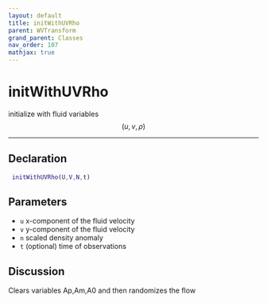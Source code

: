 ```yaml
---
layout: default
title: initWithUVRho
parent: WVTransform
grand_parent: Classes
nav_order: 107
mathjax: true
---
```


#  initWithUVRho

initialize with fluid variables $$(u,v,\rho)$$


---

## Declaration
```matlab
 initWithUVRho(U,V,N,t)
```
## Parameters
+ `u`  x-component of the fluid velocity
+ `v`  y-component of the fluid velocity
+ `n`  scaled density anomaly
+ `t`  (optional) time of observations

## Discussion

  Clears variables Ap,Am,A0 and then randomizes the flow
            
